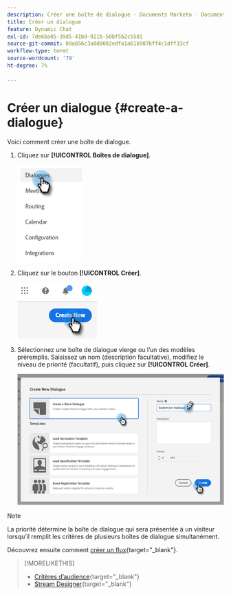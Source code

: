 ```yaml
---
description: Créer une boîte de dialogue - Documents Marketo - Documentation du produit
title: Créer un dialogue
feature: Dynamic Chat
exl-id: 7de6ba05-39d5-41b9-921b-50bf5b2c5581
source-git-commit: 09a656c3a0d0002edfa1a61b987bff4c1dff33cf
workflow-type: tm+mt
source-wordcount: '79'
ht-degree: 7%

---
```


# Créer un dialogue {#create-a-dialogue}

Voici comment créer une boîte de dialogue.

1. Cliquez sur **[!UICONTROL Boîtes de dialogue]**.

   ![](assets/create-a-dialogue-1.png)

1. Cliquez sur le bouton **[!UICONTROL Créer]**.

   ![](assets/create-a-dialogue-2.png)

1. Sélectionnez une boîte de dialogue vierge ou l’un des modèles préremplis. Saisissez un nom (description facultative), modifiez le niveau de priorité (facultatif), puis cliquez sur **[!UICONTROL Créer]**.

   ![](assets/create-a-dialogue-3.png)

>[!NOTE]
>
>La priorité détermine la boîte de dialogue qui sera présentée à un visiteur lorsqu’il remplit les critères de plusieurs boîtes de dialogue simultanément.

Découvrez ensuite comment [créer un flux](/help/marketo/product-docs/demand-generation/dynamic-chat/automated-chat/stream-designer.md#create-a-stream){target="_blank"}.

>[!MORELIKETHIS]
>
>* [Critères d’audience](/help/marketo/product-docs/demand-generation/dynamic-chat/automated-chat/audience-criteria.md){target="_blank"}
>* [Stream Designer](/help/marketo/product-docs/demand-generation/dynamic-chat/automated-chat/stream-designer.md){target="_blank"}
